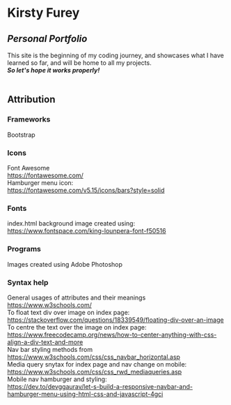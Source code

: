 # Kirsty Furey
## _Personal Portfolio_

This site is the beginning of my coding journey, and showcases what I have learned so far, and will be home to all my projects.</br>
***So let's hope it works properly!***
</br>
</br>
## Attribution ##
### Frameworks ###
Bootstrap
</br>

### Icons ###
Font Awesome</br>
https://fontawesome.com/</br>
Hamburger menu icon:</br>
https://fontawesome.com/v5.15/icons/bars?style=solid

### Fonts ###
index.html background image created using:</br>
https://www.fontspace.com/king-lounpera-font-f50516
</br>

### Programs ###
Images created using Adobe Photoshop
</br>

### Syntax help ###
General usages of attributes and their meanings
</br>
https://www.w3schools.com/
</br>
To float text div over image on index page: 
</br>
https://stackoverflow.com/questions/18339549/floating-div-over-an-image
</br>
To centre the text over the image on index page: 
</br>
https://www.freecodecamp.org/news/how-to-center-anything-with-css-align-a-div-text-and-more
</br>
Nav bar styling methods from 
</br>
https://www.w3schools.com/css/css_navbar_horizontal.asp
</br>
Media query snytax for index page and nav change on mobile:
</br>
https://www.w3schools.com/css/css_rwd_mediaqueries.asp
<br>
Mobile nav hamburger and styling:
<br>
https://dev.to/devggaurav/let-s-build-a-responsive-navbar-and-hamburger-menu-using-html-css-and-javascript-4gci
<br>